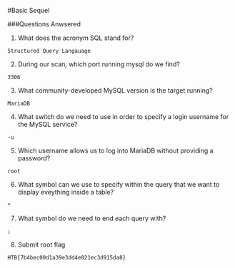 #Basic Sequel

###Questions Anwsered

1. What does the acronym SQL stand for? 

```
Structured Query Langauage
```

2. During our scan, which port running mysql do we find? 

```
3306
```

3. What community-developed MySQL version is the target running? 

```
MariaDB 
```

4. What switch do we need to use in order to specify a login username for the MySQL service? 

```
-u
```

5. Which username allows us to log into MariaDB without providing a password? 

```
root
```

6. What symbol can we use to specify within the query that we want to display eveything inside a table? 

```
*
```

7. What symbol do we need to end each query with? 

```
;
```

8. Submit root flag 

```
HTB{7b4bec00d1a39e3dd4e021ec3d915da8}
```
